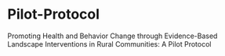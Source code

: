 # Pilot-Protocol
Promoting Health and Behavior Change through Evidence-Based Landscape Interventions in Rural Communities: A Pilot Protocol

